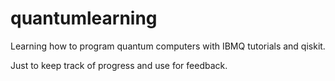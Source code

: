 # quantumlearning
Learning how to program quantum computers with IBMQ tutorials and qiskit. 

Just to keep track of progress and use for feedback. 
